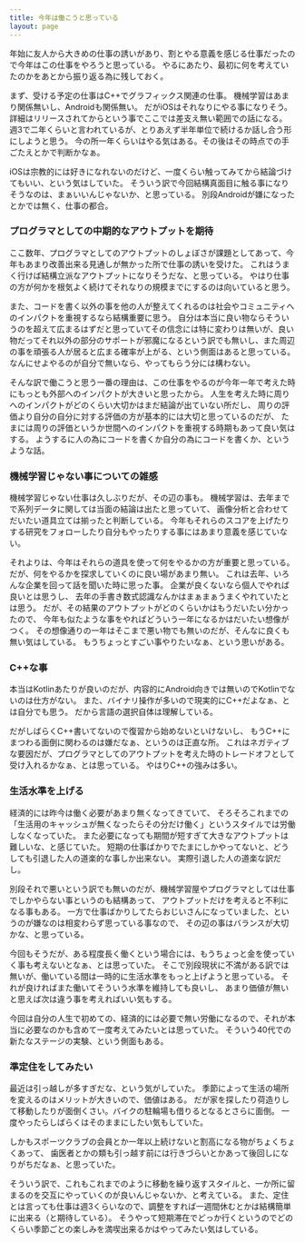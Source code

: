 ```yaml
---
title: 今年は働こうと思っている
layout: page
---
```

年始に友人から大きめの仕事の誘いがあり、割とやる意義を感じる仕事だったので今年はこの仕事をやろうと思っている。
やるにあたり、最初に何を考えていたのかをあとから振り返る為に残しておく。

まず、受ける予定の仕事はC++でグラフィックス関連の仕事。
機械学習はあまり関係無いし、Androidも関係無い。
だがiOSはそれなりにやる事になりそう。
詳細はリリースされてからという事でここでは差支え無い範囲での話になる。
週3で二年くらいと言われているが、とりあえず半年単位で続けるか話し合う形にしようと思う。
今の所一年くらいはやる気はある。その後はその時点での手ごたえとかで判断かなぁ。

iOSは宗教的には好きになれないのだけど、一度くらい触ってみてから結論づけてもいい、という気はしていた。
そういう訳で今回結構真面目に触る事になりそうなのは、まぁいいんじゃないか、と思っている。
別段Androidが嫌になったとかでは無く、仕事の都合。

### プログラマとしての中期的なアウトプットを期待

ここ数年、プログラマとしてのアウトプットのしょぼさが課題としてあって、今年もあまり改善出来る見通しが無かった所で仕事の誘いを受けた。
これはうまく行けば結構立派なアウトプットになりそうだな、と思っている。
やはり仕事の方が何かを根気よく続けてそれなりの規模までにするのは向いていると思う。

また、コードを書く以外の事を他の人が整えてくれるのは社会やコミュニティへのインパクトを重視するなら結構重要に思う。
自分は本当に良い物ならそういうのを超えて広まるはずだと思っていてその信念には特に変わりは無いが、良い物だってそれ以外の部分のサポートが邪魔になるという訳でも無いし、また周辺の事を頑張る人が居ると広まる確率が上がる、という側面はあると思っている。
なんにせよやるのが自分で無いなら、やってもらう分には構わない。

そんな訳で働こうと思う一番の理由は、この仕事をやるのが今年一年で考えた時にもっとも外部へのインパクトが大きいと思ったから。
人生を考えた時に周りへのインパクトがどのくらい大切かはまだ結論が出ていない所だし、
周りの評価より自分の自分に対する評価の方が基本的には大切と思っているのだが、
たまには周りの評価というか世間へのインパクトを重視する時期もあって良い気はする。
ようするに人の為にコードを書くか自分の為にコードを書くか、というような話。

### 機械学習じゃない事についての雑感

機械学習じゃない仕事は久しぶりだが、その辺の事も。
機械学習は、去年までで系列データに関しては当面の結論は出たと思っていて、
画像分析と合わせてだいたい道具立ては揃ったと判断している。
今年もそれらのスコアを上げたりする研究をフォローしたり自分もやったりする事にはあまり意義を感じていない。

それよりは、今年はそれらの道具を使って何をやるかの方が重要と思っている。
だが、何をやるかを探求していくのに良い場があまり無い。
これは去年、いろんな企業を回って話を聞いた時に思った事。
企業が良くないなら個人でやれば良いとは思うし、
去年の手書き数式認識なんかはまぁまぁうまくやれていたとは思う。
だが、その結果のアウトプットがどのくらいかはもうだいたい分かったので、
今年も似たような事をやればどういう一年になるかはだいたい想像がつく。
その想像通りの一年はそこまで悪い物でも無いのだが、そんなに良くも無い気はしている。
もうちょっとすごい事やりたいなぁ、という思いがある。

### C++な事

本当はKotlinあたりが良いのだが、内容的にAndroid向きでは無いのでKotlinでないのは仕方がない。
また、バイナリ操作が多いので現実的にC++だよなぁ、とは自分でも思う。
だから言語の選択自体は理解している。

だがしばらくC++書いてないので復習から始めないといけないし、
もうC++にまつわる面倒に関わるのは嫌だなぁ、というのは正直な所。
これはネガティブな要因だが、プログラマとしてのアウトプットを考えた時のトレードオフとして受け入れるかなぁ、とは思っている。
やはりC++の強みは多い。

### 生活水準を上げる

経済的には昨今は働く必要があまり無くなってきていて、
そろそろこれまでの「生活用のキャッシュが無くなったらその分だけ働く」というスタイルでは労働しなくなっていた。
また必要になっても期間が短すぎて大きなアウトプットは難しいな、と感じていた。
短期の仕事ばかりでたまにしかやってないと、どうしても引退した人の道楽的な事しか出来ない。
実際引退した人の道楽な訳だし。

別段それで悪いという訳でも無いのだが、機械学習屋やプログラマとしては仕事でしかやらない事というのも結構あって、
アウトプットだけを考えると不利になる事もある。
一方で仕事ばかりしてたらおじいさんになっていました、というのが嫌なのは相変わらず思っている事なので、
その辺の事はバランスが大切かな、と思っている。

今回もそうだが、ある程度長く働くという場合には、もうちょっと金を使っていく事も考えないとなぁ、とは思っていた。
そこで別段現状に不満がある訳では無いが、働いている間は一時的に生活水準をもっと上げようと思っている。
それが良ければまた働いてそういう水準を維持しても良いし、
あまり価値が無いと思えば次は違う事を考えればいい気もする。

今回は自分の人生で初めての、経済的には必要で無い労働になるので、それが本当に必要なのかも含めて一度考えてみたいとは思っていた。
そういう40代での新たなステージの実験、という側面もある。

### 準定住をしてみたい

最近は引っ越しが多すぎだな、という気がしていた。
季節によって生活の場所を変えるのはメリットが大きいので、価値はある。
だが家を探したり荷造りして移動したりが面倒くさい。バイクの駐輪場も借りるとなるとさらに面倒。
一度やったらしばらくはそのままにしたい気もしていた。

しかもスポーツクラブの会員とか一年以上続けないと割高になる物がちょくちょくあって、
歯医者とかの類も引っ越す前には行きづらいとかあって後回しになりがちだなぁ、と思っていた。

そういう訳で、これもこれまでのように移動を繰り返すスタイルと、一か所に留まるのを交互にやっていくのが良いんじゃないか、と考えている。
また、定住とは言っても仕事は週3くらいなので、調整をすれば一週間休むとかは結構簡単に出来る（と期待している）。
そうやって短期滞在でどっか行くというのでどのくらい季節ごとの楽しみを満喫出来るかはやってみたい気はしている。